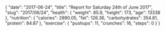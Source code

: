 {
    "date": "2017-06-24",
    "title": "Report for Saturday 24th of June 2017",
    "slug": "2017\/06\/24",
    "health": {
        "weight": 85.9,
        "height": 173,
        "age": 13338
    },
    "nutrition": {
        "calories": 2890.05,
        "fat": 126.36,
        "carbohydrates": 354.81,
        "protein": 84.87
    },
    "exercise": {
        "pushups": 11,
        "crunches": 16,
        "steps": 0
    }
}